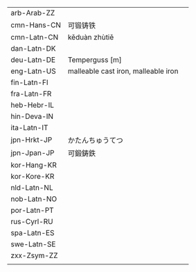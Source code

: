 | | | |
|-|-|-|
| arb-Arab-ZZ |  |  |
| cmn-Hans-CN | 可锻铸铁 |  |
| cmn-Latn-CN | kěduàn zhùtiě |  |
| dan-Latn-DK |  |  |
| deu-Latn-DE | Temperguss [m] |  |
| eng-Latn-US | malleable cast iron, malleable iron |  |
| fin-Latn-FI |  |  |
| fra-Latn-FR |  |  |
| heb-Hebr-IL |  |  |
| hin-Deva-IN |  |  |
| ita-Latn-IT |  |  |
| jpn-Hrkt-JP | かたんちゅうてつ |  |
| jpn-Jpan-JP | 可鍛鋳鉄 |  |
| kor-Hang-KR |  |  |
| kor-Kore-KR |  |  |
| nld-Latn-NL |  |  |
| nob-Latn-NO |  |  |
| por-Latn-PT |  |  |
| rus-Cyrl-RU |  |  |
| spa-Latn-ES |  |  |
| swe-Latn-SE |  |  |
| zxx-Zsym-ZZ |  |  |
|  |  |  |
